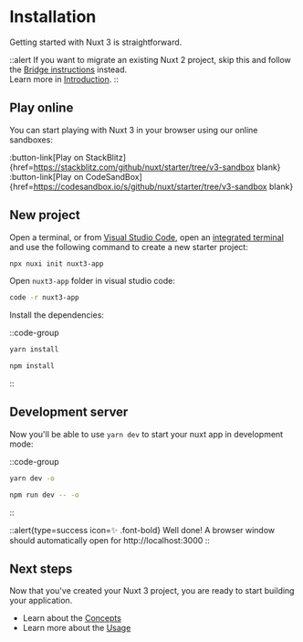 # Installation

Getting started with Nuxt 3 is straightforward.

::alert
If you want to migrate an existing Nuxt 2 project, skip this and follow the [Bridge instructions](/getting-started/bridge) instead.<br>
Learn more in [Introduction](/getting-started/introduction).
::

## Play online

You can start playing with Nuxt 3 in your browser using our online sandboxes:

:button-link[Play on StackBlitz]{href=https://stackblitz.com/github/nuxt/starter/tree/v3-sandbox blank}
:button-link[Play on CodeSandBox]{href=https://codesandbox.io/s/github/nuxt/starter/tree/v3-sandbox blank}

## New project

Open a terminal, or from [Visual Studio Code](https://code.visualstudio.com/), open an [integrated terminal](https://code.visualstudio.com/docs/editor/integrated-terminal) and use the following command to create a new starter project:

```bash
npx nuxi init nuxt3-app
```

Open `nuxt3-app` folder in visual studio code:

```bash
code -r nuxt3-app
```

Install the dependencies:

::code-group
```bash [Yarn]
yarn install
```
```bash [NPM]
npm install
```
::

## Development server

Now you'll be able to use `yarn dev` to start your nuxt app in development mode:

::code-group
```bash [Yarn]
yarn dev -o
```
```bash [NPM]
npm run dev -- -o
```
::

::alert{type=success icon=✨ .font-bold}
Well done! A browser window should automatically open for http://localhost:3000
::

## Next steps

Now that you've created your Nuxt 3 project, you are ready to start building your application.

- Learn about the [Concepts](/concepts)
- Learn more about the [Usage](/docs)
